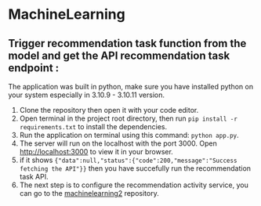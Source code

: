 # MachineLearning

## Trigger recommendation task function from the model and get the API recommendation task endpoint :
The application was built in python, make sure you have installed python on your system especially in 3.10.9 - 3.10.11 version.

1. Clone the repository then open it with your code editor.
2. Open terminal in the project root directory, then run `pip install -r requirements.txt` to install the dependencies.
3. Run the application on terminal using this command: `python app.py`.
4. The server will run on the localhost with the port 3000. Open [http://localhost:3000](http://localhost:3000) to view it in your browser.
5. if it shows `{"data":null,"status":{"code":200,"message":"Success fetching the API"}}` then you have succefully run the recommendation task API.
6. The next step is to configure the recommendation activity service, you can go to the [machinelearning2](https://github.com/CH2-PS412/MachineLearning2) repository.
